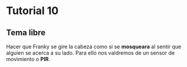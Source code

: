 # Tutorial 10

## Tema libre

Hacer que Franky se gire la cabeza como si se __mosqueara__ al sentir que alguien se acerca a su lado. Para ello nos valdremos de un sensor de movimiento o **PIR**. 

